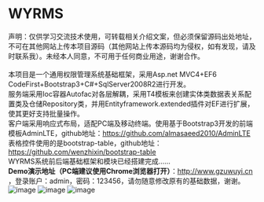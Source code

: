 # WYRMS
声明：仅供学习交流技术使用，可转载相关介绍文案，但必须保留源码出处地址，不可在其他网站上传本项目源码（其他网站上传本源码均为侵权，如有发现，请及时联系我）。未经本人同意，不可用于任何商业用途，谢谢合作。<br/>
<br/>
本项目是一个通用权限管理系统基础框架，采用Asp.net MVC4+EF6 CodeFirst+Bootstrap3+C#+SqlServer2008R2进行开发。<br/>
服务端采用Ioc容器Autofac对各层解耦，采用T4模板来创建实体类数据表关系配置类及仓储Repository类，并用Entityframework.extended插件对EF进行扩展，使其更好支持批量操作。<br/>
客户端采用响应式布局，适配PC端及移动终端。使用基于Bootstrap3开发的前端模板AdminLTE，github地址：https://github.com/almasaeed2010/AdminLTE <br/>
表格控件使用的是bootstrap-table，github地址：https://github.com/wenzhixin/bootstrap-table <br/>
WYRMS系统前后端基础框架和模块已经搭建完成......<br/><strong>Demo演示地址（PC端建议使用Chrome浏览器打开）</strong>：http://www.gzuwuyi.cn ，登录账户：admin，密码：123456，请勿随意修改原有的基础数据，谢谢。
![image](https://github.com/wuyi23/WYRMS/blob/master/screenshots/login.jpg)
![image](https://github.com/wuyi23/WYRMS/blob/master/screenshots/角色管理.jpg)
![image](https://github.com/wuyi23/WYRMS/blob/master/screenshots/QQ截图20160320230653.png)



